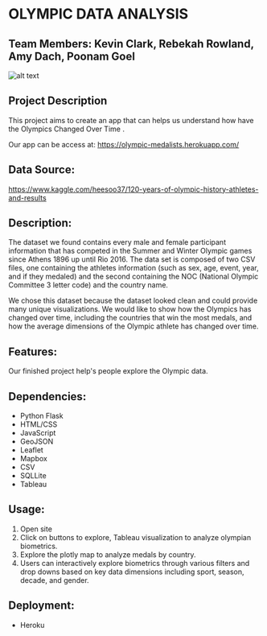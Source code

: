 # OLYMPIC DATA ANALYSIS 

## Team Members: Kevin Clark, Rebekah Rowland, Amy Dach, Poonam Goel

![alt text](https://stillmed.olympic.org/media/Images/OlympicOrg/IOC/The_Organisation/The-Olympic-Rings/Olympic_rings_TM_c_IOC_All_rights_reserved_1.jpg?interpolation=lanczos-none&resize=1400:*)

## Project Description

This project aims to create an app that can helps us understand how have the Olympics Changed Over Time .

Our app can be access at: https://olympic-medalists.herokuapp.com/

## Data Source:
https://www.kaggle.com/heesoo37/120-years-of-olympic-history-athletes-and-results 

## Description:
The dataset we found contains every male and female participant information that has competed in the Summer and Winter Olympic games since Athens 1896 up until Rio 2016. The data set is composed of two CSV files, one containing the athletes information (such as sex, age, event, year, and if they medaled) and the second containing the NOC (National Olympic Committee 3 letter code) and the country name. 

We chose this dataset because the dataset looked clean and could provide many unique visualizations. We would like to show how the Olympics has changed over time, including the countries that win the most medals, and how the average dimensions of the Olympic athlete has changed over time.

## Features:

Our finished project help's people explore the Olympic data. 

## Dependencies:

* Python Flask 
* HTML/CSS
* JavaScript
* GeoJSON
* Leaflet 
* Mapbox
* CSV
* SQLLite
* Tableau

## Usage:

1. Open site 
2. Click on buttons to explore, Tableau visualization to analyze olympian biometrics.  
3. Explore the plotly map to analyze medals by country.
4. Users can interactively explore biometrics through various filters and drop downs based on key data dimensions including sport, season, decade, and gender.

## Deployment:

* Heroku
